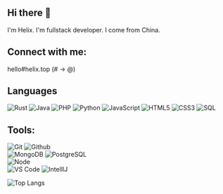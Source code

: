 ## Hi there 👋

<!--
**maoyutofu/maoyutofu** is a ✨ _special_ ✨ repository because its `README.md` (this file) appears on your GitHub profile.

Here are some ideas to get you started:

- 🔭 I’m currently working on ...
- 🌱 I’m currently learning ...
- 👯 I’m looking to collaborate on ...
- 🤔 I’m looking for help with ...
- 💬 Ask me about ...
- 📫 How to reach me: ...
- 😄 Pronouns: ...
- ⚡ Fun fact: ...
-->

I'm Helix. I'm fullstack developer. I come from China.

## Connect with me:
hello#helix.top (# -> @)


## Languages

![Rust](https://img.shields.io/badge/-Rust-000000?style=flat&logo=rust)
![Java](https://img.shields.io/badge/-Java-000000?style=flat&logo=java)
![PHP](https://img.shields.io/badge/-Java-000000?style=flat&logo=php)
![Python](https://img.shields.io/badge/-Python-000000?style=flat&logo=python)
![JavaScript](https://img.shields.io/badge/-JavaScript-000000?style=flat&logo=javascript)
![HTML5](https://img.shields.io/badge/-HTML5-000000?style=flat&logo=html5)
![CSS3](https://img.shields.io/badge/-CSS-000000?style=flat&logo=css3)
![SQL](https://img.shields.io/badge/-SQL-000000?style=flat&logo=mysql)

## Tools:

![Git](https://img.shields.io/badge/-Git-000000?style=flat&logo=git)
![Github](https://img.shields.io/badge/-Github-000000?style=flat&logo=github) <br />
![MongoDB](https://img.shields.io/badge/-MongoDB-000000?style=flat&logo=mongodb)
![PostgreSQL](https://img.shields.io/badge/-PostgreSQL-000000?style=flat&logo=postgresql) <br />
![Node](https://img.shields.io/badge/-Node-000000?style=flat&logo=node.js) <br />
![VS Code](https://img.shields.io/badge/-VSCode-000000?style=flat&logo=vscode)
![IntellIJ](https://img.shields.io/badge/-IntellIJ%20IDEA-000000?style=flat&logo=intellij%20idea)

![Top Langs](https://github-readme-stats.vercel.app/api/top-langs/?username=maoyutofu&layout=compact&theme=tokyonight)



